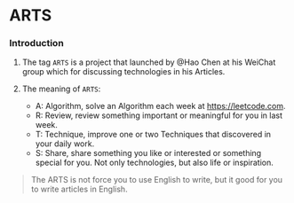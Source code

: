 # ARTS
### Introduction
1. The tag `ARTS` is a project that launched by @Hao Chen at his WeiChat group which for discussing technologies in his Articles.

2. The meaning of `ARTS`:
   - A: Algorithm, solve an Algorithm each week at https://leetcode.com.
   - R: Review, review something important or meaningful for you in last week.
   - T: Technique, improve one or two Techniques that discovered in your daily work.
   - S: Share, share something you like or interested or something special for you. Not only technologies, but also life or inspiration.


> The ARTS is not force you to use English to write, but it good for you to write articles in English.
